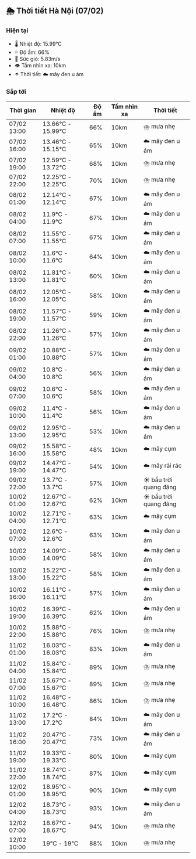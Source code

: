 ## 🌦️ Thời tiết Hà Nội (07/02)

### Hiện tại

- 🌡️ Nhiệt độ: 15.99℃
- 💦 Độ ẩm: 66%
- 💨 Sức gió: 5.83m/s
- 👁️ Tầm nhìn xa: 10km
- ☂️ Thời tiết: ☁️ mây đen u ám

### Sắp tới

| Thời gian | Nhiệt độ | Độ ẩm | Tầm nhìn xa | Thời tiết |
| --- | --- | --- | --- | --- |
| 07/02 13:00 | 13.66℃ - 15.99℃ | 66% | 10km | ⛈️ mưa nhẹ |
| 07/02 16:00 | 13.46℃ - 15.15℃ | 65% | 10km | ☁️ mây đen u ám |
| 07/02 19:00 | 12.59℃ - 13.72℃ | 68% | 10km | ⛈️ mưa nhẹ |
| 07/02 22:00 | 12.25℃ - 12.25℃ | 70% | 10km | ⛈️ mưa nhẹ |
| 08/02 01:00 | 12.14℃ - 12.14℃ | 67% | 10km | ☁️ mây đen u ám |
| 08/02 04:00 | 11.9℃ - 11.9℃ | 67% | 10km | ☁️ mây đen u ám |
| 08/02 07:00 | 11.55℃ - 11.55℃ | 67% | 10km | ☁️ mây đen u ám |
| 08/02 10:00 | 11.6℃ - 11.6℃ | 64% | 10km | ☁️ mây đen u ám |
| 08/02 13:00 | 11.81℃ - 11.81℃ | 60% | 10km | ☁️ mây đen u ám |
| 08/02 16:00 | 12.05℃ - 12.05℃ | 58% | 10km | ☁️ mây đen u ám |
| 08/02 19:00 | 11.57℃ - 11.57℃ | 59% | 10km | ☁️ mây đen u ám |
| 08/02 22:00 | 11.26℃ - 11.26℃ | 57% | 10km | ☁️ mây đen u ám |
| 09/02 01:00 | 10.88℃ - 10.88℃ | 57% | 10km | ☁️ mây đen u ám |
| 09/02 04:00 | 10.8℃ - 10.8℃ | 56% | 10km | ☁️ mây đen u ám |
| 09/02 07:00 | 10.6℃ - 10.6℃ | 58% | 10km | ☁️ mây đen u ám |
| 09/02 10:00 | 11.4℃ - 11.4℃ | 56% | 10km | ☁️ mây đen u ám |
| 09/02 13:00 | 12.95℃ - 12.95℃ | 53% | 10km | ☁️ mây đen u ám |
| 09/02 16:00 | 15.58℃ - 15.58℃ | 48% | 10km | ☁️ mây cụm |
| 09/02 19:00 | 14.47℃ - 14.47℃ | 54% | 10km | ☁️ mây rải rác |
| 09/02 22:00 | 13.7℃ - 13.7℃ | 57% | 10km | ☀️ bầu trời quang đãng |
| 10/02 01:00 | 12.67℃ - 12.67℃ | 62% | 10km | ☀️ bầu trời quang đãng |
| 10/02 04:00 | 12.71℃ - 12.71℃ | 63% | 10km | ☁️ mây cụm |
| 10/02 07:00 | 12.6℃ - 12.6℃ | 63% | 10km | ☁️ mây đen u ám |
| 10/02 10:00 | 14.09℃ - 14.09℃ | 58% | 10km | ☁️ mây đen u ám |
| 10/02 13:00 | 15.22℃ - 15.22℃ | 58% | 10km | ☁️ mây đen u ám |
| 10/02 16:00 | 16.11℃ - 16.11℃ | 57% | 10km | ☁️ mây đen u ám |
| 10/02 19:00 | 16.39℃ - 16.39℃ | 62% | 10km | ☁️ mây đen u ám |
| 10/02 22:00 | 15.88℃ - 15.88℃ | 76% | 10km | ⛈️ mưa nhẹ |
| 11/02 01:00 | 16.03℃ - 16.03℃ | 83% | 10km | ☁️ mây đen u ám |
| 11/02 04:00 | 15.84℃ - 15.84℃ | 89% | 10km | ⛈️ mưa nhẹ |
| 11/02 07:00 | 15.67℃ - 15.67℃ | 89% | 10km | ⛈️ mưa nhẹ |
| 11/02 10:00 | 16.48℃ - 16.48℃ | 86% | 10km | ⛈️ mưa nhẹ |
| 11/02 13:00 | 17.2℃ - 17.2℃ | 84% | 10km | ☁️ mây đen u ám |
| 11/02 16:00 | 20.47℃ - 20.47℃ | 73% | 10km | ☁️ mây đen u ám |
| 11/02 19:00 | 19.33℃ - 19.33℃ | 80% | 10km | ☁️ mây cụm |
| 11/02 22:00 | 18.74℃ - 18.74℃ | 87% | 10km | ☁️ mây cụm |
| 12/02 01:00 | 18.95℃ - 18.95℃ | 90% | 10km | ☁️ mây cụm |
| 12/02 04:00 | 18.73℃ - 18.73℃ | 93% | 10km | ☁️ mây đen u ám |
| 12/02 07:00 | 18.67℃ - 18.67℃ | 94% | 10km | ⛈️ mưa nhẹ |
| 12/02 10:00 | 19℃ - 19℃ | 88% | 10km | ⛈️ mưa nhẹ |
